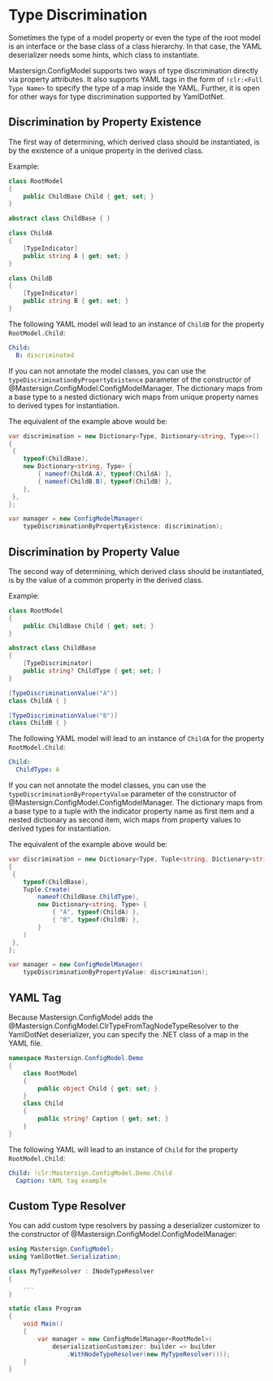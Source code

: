 # Type Discrimination

Sometimes the type of a model property or even the type of the root model
is an interface or the base class of a class hierarchy.
In that case, the YAML deserializer needs some hints,
which class to instantiate.

Mastersign.ConfigModel supports two ways of type discrimination directly
via property attributes.
It also supports YAML tags in the form of `!clr:<Full Type Name>` to
specify the type of a map inside the YAML.
Further, it is open for other ways for type discrimination supported by YamlDotNet.

## Discrimination by Property Existence

The first way of determining, which derived class should be instantiated,
is by the existence of a unique property in the derived class.

Example:

```cs
class RootModel
{
    public ChildBase Child { get; set; }
}

abstract class ChildBase { }

class ChildA
{
    [TypeIndicator]
    public string A { get; set; }
}

class ChildB
{
    [TypeIndicator]
    public string B { get; set; }
}
```

The following YAML model will lead to an instance of `ChildB`
for the property `RootModel.Child`:

```yaml
Child:
  B: discriminated
```

If you can not annotate the model classes, you can use the
`typeDiscriminationByPropertyExistence` parameter
of the constructor of @Mastersign.ConfigModel.ConfigModelManager.
The dictionary maps from a base type to a nested dictionary wich maps from
unique property names to derived types for instantiation.

The equivalent of the example above would be:

```cs
var discrimination = new Dictionary<Type, Dictionary<string, Type>>()
{
 {
    typeof(ChildBase),
    new Dictionary<string, Type> {
        { nameof(ChildA.A), typeof(ChildA) },
        { nameof(ChildB.B), typeof(ChildB) },
    },
 },
};

var manager = new ConfigModelManager(
    typeDiscriminationByPropertyExistence: discrimination);
```

## Discrimination by Property Value

The second way of determining, which derived class should be instantiated,
is by the value of a common property in the derived class.

Example:

```cs
class RootModel
{
    public ChildBase Child { get; set; }
}

abstract class ChildBase
{
    [TypeDiscriminator]
    public string? ChildType { get; set; }
}

[TypeDiscriminationValue("A")]
class ChildA { }

[TypeDiscriminationValue("B")]
class ChildB { }
```

The following YAML model will lead to an instance of `ChildA`
for the property `RootModel.Child`:

```yaml
Child:
  ChildType: A
```

If you can not annotate the model classes, you can use the
`typeDiscriminationByPropertyValue` parameter
of the constructor of @Mastersign.ConfigModel.ConfigModelManager.
The dictionary maps from a base type to a tuple with the indicator property name
as first item and a nested dictionary as second item,
wich maps from property values to derived types for instantiation.

The equivalent of the example above would be:

```cs
var discrimination = new Dictionary<Type, Tuple<string, Dictionary<string, Type>>>()
{
 {
    typeof(ChildBase),
    Tuple.Create(
        nameof(ChildBase.ChildType),
        new Dictionary<string, Type> {
            { "A", typeof(ChildA) },
            { "B", typeof(ChildB) },
        }
    )
 },
};

var manager = new ConfigModelManager(
    typeDiscriminationByPropertyValue: discrimination);
```

## YAML Tag

Because Mastersign.ConfigModel adds the @Mastersign.ConfigModel.ClrTypeFromTagNodeTypeResolver
to the YamlDotNet deserializer, you can specify the .NET class of a map in the YAML file.

```cs
namespace Mastersign.ConfigModel.Demo
{
    class RootModel
    {
        public object Child { get; set; }
    }
    class Child
    {
        public string? Caption { get; set; }
    }
}
```

The following YAML will lead to an instance of `Child`
for the property `RootModel.Child`:

```yaml
Child: !clr:Mastersign.ConfigModel.Demo.Child
  Caption: YAML tag example
```

## Custom Type Resolver

You can add custom type resolvers by passing a deserializer customizer
to the constructor of @Mastersign.ConfigModel.ConfigModelManager:

```cs
using Mastersign.ConfigModel;
using YamlDotNet.Serialization;

class MyTypeResolver : INodeTypeResolver
{
    ...
}

static class Program
{
    void Main()
    {
        var manager = new ConfigModelManager<RootModel>(
            deserializationCustomizer: builder => builder
                .WithNodeTypeResolver(new MyTypeResolver()));
    }
}
```
